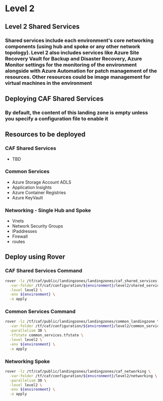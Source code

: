 # Level 2

## Level 2 Shared Services

### Shared services include each environment's core networking components (using hub and spoke or any other network topology). Level 2 also includes services like Azure Site Recovery Vault for Backup and Disaster Recovery, Azure Monitor settings for the monitoring of the environment alongside with Azure Automation for patch management of the resources. Other resources could be image management for virtual machines in the environment

## Deploying CAF Shared Services

### By default, the content of this landing zone is empty unless you specify a configuration file to enable it

## Resources to be deployed

### CAF Shared Services

* TBD

### Common Services

* Azure Storage Account ADLS
* Application Insights
* Azure Container Registries
* Azure KeyVault

### Networking - Single Hub and Spoke

* Vnets
* Network Security Groups
* IPaddresses
* Firewall
* routes

## Deploy using Rover

### CAF Shared Services Command

```bash
rover -lz /tf/caf/public/landingzones/landingzones/caf_shared_services \
  -var-folder /tf/caf/configuration/${environment}/level2/shared_services \
  -level level2 \
  -env ${environment} \
  -a apply
```

### Common Services Command

```bash
rover -lz /tf/caf/public/landingzones/landingzones/common_landingzone \
  -var-folder /tf/caf/configuration/${environment}/level2/common_services \
  -parallelism 30 \
  -tfstate common_services.tfstate \
  -level level2 \
  -env ${environment} \
  -a apply
```

### Networking Spoke

```bash
rover -lz /tf/caf/public/landingzones/landingzones/caf_networking \
  -var-folder /tf/caf/configuration/${environment}/level2/networking \
  -parallelism 30 \
  -level level2 \
  -env ${environment} \
  -a apply
```
